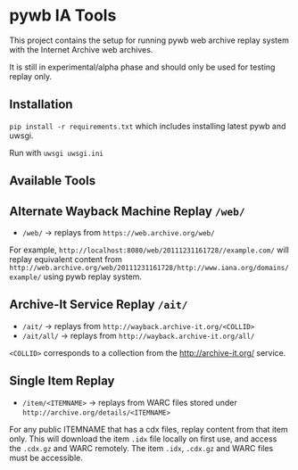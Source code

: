 pywb IA Tools
=============

This project contains the setup for running pywb web archive replay system with the Internet Archive web archives.

It is still in experimental/alpha phase and should only be used for testing replay only.

## Installation

`pip install -r requirements.txt` which includes installing latest pywb and uwsgi.

Run with `uwsgi uwsgi.ini`

## Available Tools

## Alternate Wayback Machine Replay `/web/`

* `/web/` -> replays from `https://web.archive.org/web/`

For example, `http://localhost:8080/web/20111231161728//example.com/` will replay equivalent content from `http://web.archive.org/web/20111231161728/http://www.iana.org/domains/example/`
using pywb replay system.

## Archive-It Service Replay `/ait/` 

* `/ait/` -> replays from `http://wayback.archive-it.org/<COLLID>`
* `/ait/all/` -> replays from `http://wayback.archive-it.org/all/`

`<COLLID>` corresponds to a collection from the http://archive-it.org/ service.

## Single Item Replay

* `/item/<ITEMNAME>` -> replays from WARC files stored under `http://archive.org/details/<ITEMNAME>`

For any public ITEMNAME that has a cdx files, replay content from that item only.
This will download the item `.idx` file locally on first use, and access the `.cdx.gz` and WARC remotely.
The item `.idx`, `.cdx.gz` and WARC files must be accessible.





